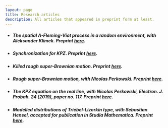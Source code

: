 ```yaml
---
layout: page
title: Research articles
description: All articles that appeared in preprint form at least.
---
```


 - ##### The spatial Λ-Fleming-Viot process in a random environment, with Aleksander Klimek. Preprint [here](https://arxiv.org/abs/2004.05931).

 - ##### Synchronization for KPZ. Preprint [here](https://arxiv.org/abs/1907.06278).

 - ##### Killed rough super-Brownian motion. Preprint [here](https://arxiv.org/abs/1906.11054).

 - ##### Rough super-Brownian motion, with Nicolas Perkowski. Preprint [here](https://arxiv.org/abs/1905.05825).

 - ##### The KPZ equation on the real line, with Nicolas Perkowski, Electron. J. Probab. 24 (2019), paper no. 117. Preprint [here](https://arxiv.org/abs/1808.00354).

 - ##### Modelled distributions of Triebel-Lizorkin type, with Sebastian Hensel, accepted for publication in Studia Mathematica. Preprint [here](https://arxiv.org/abs/1709.05202).


<!--#### <u>The effects of increased eye contact on feeding portions</u>-->
<!--*In this paper I estimate the effect of increased eye contact on the size of feeding portions delivered by my humans. Over a period of several months I varied the amount of time I spent in locked eye contact with my masters while secretely recording the total amount of food provided each day. The results incidate that the relationship between eye contact and portion size is concave, in that as eye contact increases, the portion size increases up until a point where it begins to decrease. Future research will examine whether time spent cuddling exhibits a similar relationship.*-->

<!--[click here for the most recent version of the paper]({{ BASE_PATH}}/pages/working_papers/sample-working-paper.pdf)-->


<!-- Note: this is how to write a comment in HTML. Everything in here won't show up on your webpage.-->

<!--
To increase the size of the title, use fewer # in front of the paper title.
To decrease the size of the title, use more #.
To remove the italics, remove the * before and after the description
To remove the underline from the title, remove the <u> tags (<u> and </u>)
-->

